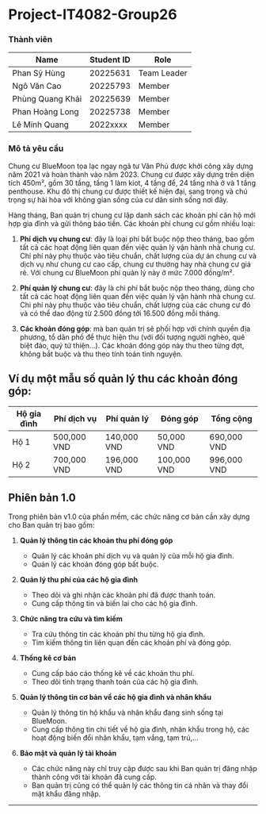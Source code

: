 # Project-IT4082-Group26
### Thành viên

| Name| Student ID| Role|
| - | - | - |
| Phan Sỹ Hùng | 20225631 | Team Leader|
| Ngô Văn Cao | 20225793 | Member|
| Phùng Quang Khải | 20225639 | Member|
| Phan Hoàng Long | 20225738 | Member|
| Lê Minh Quang | 2022xxxx | Member |

### Mô tả yêu cầu
Chung cư BlueMoon tọa lạc ngay ngã tư Văn Phú được khởi công xây dựng năm 2021 và hoàn thành vào năm 2023. Chung cư được xây dựng trên diện tích 450m², gồm 30 tầng, tầng 1 làm kiot, 4 tầng để, 24 tầng nhà ở và 1 tầng penthouse. Khu đô thị chung cư được thiết kế hiện đại, sang trọng và chú trọng sự hài hòa với không gian sống của cư dân sinh sống nơi đây.

Hàng tháng, Ban quản trị chung cư lập danh sách các khoản phí căn hộ mới hợp gia đình và gửi thông báo tiền. Các khoản phí chung cư gồm nhiều loại:

1. **Phí dịch vụ chung cư**: đây là loại phí bắt buộc nộp theo tháng, bao gồm tất cả các hoạt động liên quan đến việc quản lý vận hành nhà chung cư. Chi phí này phụ thuộc vào tiêu chuẩn, chất lượng của dự án chung cư và dịch vụ như chung cư cao cấp, chung cư thường hay nhà chung cư giá rẻ. Với chung cư BlueMoon phí quản lý này ở mức 7.000 đồng/m².

2. **Phí quản lý chung cư**: đây là chi phí bắt buộc nộp theo tháng, dùng cho tất cả các hoạt động liên quan đến việc quản lý vận hành nhà chung cư. Chi phí này phụ thuộc vào tiêu chuẩn, chất lượng của các chung cư đó và có thể dao động từ 2.500 đồng tới 16.500 đồng mỗi tháng.

3. **Các khoản đóng góp**: mà ban quản trị sẽ phối hợp với chính quyền địa phương, tổ dân phố để thực hiện thu (với đối tượng người nghèo, quê biệt đảo, quý tử thiện...). Các khoản đóng góp này thu theo từng đợt, không bắt buộc và thu theo tính toán tình nguyện.

## Ví dụ một mẫu số quản lý thu các khoản đóng góp:
| Hộ gia đình | Phí dịch vụ | Phí quản lý | Đóng góp | Tổng cộng |
|-------------|-------------|-------------|----------|-----------|
| Hộ 1       | 500,000 VND | 140,000 VND | 50,000 VND | 690,000 VND |
| Hộ 2       | 700,000 VND | 196,000 VND | 100,000 VND | 996,000 VND |

## Phiên bản 1.0
Trong phiên bản v1.0 của phần mềm, các chức năng cơ bản cần xây dựng cho Ban quản trị bao gồm:

1. **Quản lý thông tin các khoản thu phí đóng góp**
   - Quản lý các khoản phí dịch vụ và quản lý của mỗi hộ gia đình.
   - Quản lý các khoản đóng góp bất buộc.

2. **Quản lý thu phí của các hộ gia đình**
   - Theo dõi và ghi nhận các khoản phí đã được thanh toán.
   - Cung cấp thông tin và biến lai cho các hộ gia đình.

3. **Chức năng tra cứu và tìm kiếm**
   - Tra cứu thông tin các khoản phí thu từng hộ gia đình.
   - Tìm kiếm thông tin liên quan đến các khoản phí và đóng góp.

4. **Thống kê cơ bản**
   - Cung cấp báo cáo thống kê về các khoản thu phí.
   - Theo dõi tình trạng thanh toán của các hộ gia đình.

5. **Quản lý thông tin cơ bản về các hộ gia đình và nhân khẩu**
   - Quản lý thông tin hộ khẩu và nhân khẩu đang sinh sống tại BlueMoon.
   - Cung cấp thông tin chi tiết về hộ gia đình, nhân khẩu trong hộ, các hoạt động biến đổi nhân khẩu, tạm vắng, tạm trú,...
6. **Bảo mật và quản lý tài khoản**
   - Các chức năng này chỉ truy cập được sau khi Ban quản trị đăng nhập thành công với tài khoản đã cung cấp.
   - Ban quản trị cũng có thể quản lý các thông tin cá nhân và thay đổi mật khẩu đăng nhập.
---
